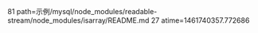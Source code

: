 81 path=示例/mysql/node_modules/readable-stream/node_modules/isarray/README.md
27 atime=1461740357.772686
